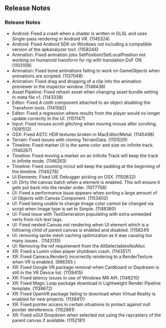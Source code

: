 ## Release Notes

### Release Notes

-   Android: Fixed a crash when a shader is written in GLSL and uses Single-pass rendering in Android VR. (1145324)
-   Android: Fixed Android SDK on Windows not including a compatible version of the apkanalyzer tool. (1158244)
-   Animation: Fixed animation jobs SetPosition/SetLocalPosition not working on humanoid transform for rig with translation DoF ON (1103108)
-   Animation: Fixed bone animations failing to work on GameObjects when animations are scripted. (1137048)
-   Animation: Fixed drag and dropping of a clip into the animation previewer in the inspector window. (1148438)
-   Asset Pipeline: Fixed rehash asset when changing asset bundle setting in meta file v1. (1143338)
-   Editor: Fixed A cloth component attached to an object disabling the Transform tools. (1141582)
-   Editor: Fixed a regression where results from the player would no longer update correctly in the UI. (1151147)
-   Input: Fixed mouse.scroll glitching when moving mouse after scrolling. (1091512)
-   OSX: Fixed ASTC HDR textures broken in MacEditor/Metal. (1145498)
-   Terrain: Fixed issues with cloning TerrainData. (1151029)
-   Timeline: Fixed marker UI is the same color and size on infinite track. (1146267)
-   Timeline: Fixed moving a marker on an Infinite Track will keep the track in infinite mode. (1146263)
-   Timeline: Fixed zooming in/out will keep the padding at the beginning of the timeline. (1146276)
-   UI Elements: Fixed UIE Debugger picking on OSX. (1150832)
-   UI: Dirty the canvas batch when a element is enabled. This will ensure it gets put back into the render order. (1077708)
-   UI: Fixed a performance issue appears when sorting a large amount of UI Objects with Canvas Component. (1153402)
-   UI: Fixed being unable to change Image color cannot be changed via script when Image type is set to Simple. (1148360)
-   UI: Fixed issue with TextGeneration populating with extra unneeded verts from rich text tags.
-   UI: Fixed nested Canvas not rendering when UI element which is a following child of parent canvas is enabled and disabled. (1158241)
-   UI: removing sprite mesh caching optimization as it was causing too many issues . (1143135)
-   UI: Removing the ref requirement from the AllSelectablesNoAlloc
-   XR: Fixed a Lumin video player shutdown crash. (1143517)
-   XR: Fixed Camera.Render() incorrectly rendering to a RenderTexture when VR is enabled. (986355 )
-   XR: Fixed Google VR package removal when Cardboard or Daydream is still in the VR Device list. (1139415)
-   XR: Fixed latency issues in use of Windows MR API. (1148210)
-   XR: Fixed Magic Leap package download in Lightweight Render Pipeline template. (1139672)
-   XR: Fixed OpenVR package failing to download when Virtual Reality is enabled for new projects. (1139417)
-   XR: Fixed pointer access in certain situations to protect against null pointer dereference. (1152861)
-   XR: Fixed uGUI Dropdown when selected not using the raycasters of the parent canvas if available. (1152181)
